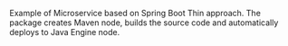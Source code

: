 Example of Microservice based on Spring Boot Thin approach. The package creates Maven node, builds the source code and automatically deploys to Java Engine node.
